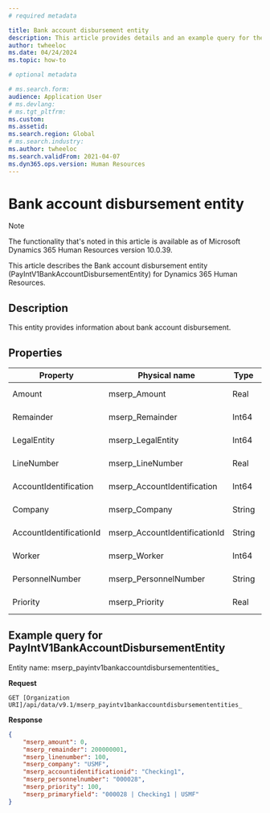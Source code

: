 ```yaml
---
# required metadata

title: Bank account disbursement entity
description: This article provides details and an example query for the Bank account disbursement table entity in Microsoft Dynamics 365 Human Resources.
author: twheeloc
ms.date: 04/24/2024
ms.topic: how-to

# optional metadata

# ms.search.form: 
audience: Application User
# ms.devlang: 
# ms.tgt_pltfrm: 
ms.custom: 
ms.assetid: 
ms.search.region: Global
# ms.search.industry: 
ms.author: twheeloc
ms.search.validFrom: 2021-04-07
ms.dyn365.ops.version: Human Resources
---
```


# Bank account disbursement entity

> [!NOTE]
> The functionality that's noted in this article is available as of Microsoft Dynamics 365 Human Resources version 10.0.39.

This article describes the Bank account disbursement entity (PayIntV1BankAccountDisbursementEntity) for Dynamics 365 Human Resources.

## Description

This entity provides information about bank account disbursement.

## Properties

| Property | Physical name | Type | Use | 
|---|---|---|---|
| Amount | mserp\_Amount | Real | Read-only |
| Remainder | mserp\_Remainder | Int64 | Read-only |
| LegalEntity | mserp\_LegalEntity | Int64 | Read-only |
| LineNumber | mserp\_LineNumber | Real | Read-only |
| AccountIdentification | mserp\_AccountIdentification | Int64 | Read-only |
| Company | mserp\_Company | String | Read-only |
| AccountIdentificationId | mserp\_AccountIdentificationId | String | Read-only |
| Worker | mserp\_Worker | Int64 | Read-only |
| PersonnelNumber | mserp\_PersonnelNumber | String | Read-only |
| Priority | mserp\_Priority | Real | Read-only |

## Example query for PayIntV1BankAccountDisbursementEntity

Entity name: mserp\_payintv1bankaccountdisbursemententities\_

**Request**

```HTTP
GET [Organization URI]/api/data/v9.1/mserp_payintv1bankaccountdisbursemententities_
```

**Response**

```JSON
{  
    "mserp_amount": 0,  
    "mserp_remainder": 200000001,  
    "mserp_linenumber": 100,  
    "mserp_company": "USMF",  
    "mserp_accountidentificationid": "Checking1",  
    "mserp_personnelnumber": "000028",  
    "mserp_priority": 100,  
    "mserp_primaryfield": "000028 | Checking1 | USMF"  
}
```
